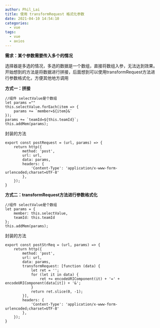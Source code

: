 ```yaml
---
author: Phil_Lai
title: 使用 transformRequest 格式化参数
date: 2021-04-10 14:54:10
categories:
  - vue
tags:
  - vue
  - axios
---
```


**需求：某个参数需要传入多个的情况**

选择器是多选的情况，多选的数据是一个数组，直接将数组入参，无法达到效果。
开始想到的方法是将数据进行拼接，后面想到可以使用transformRequest方法进行参数格式化，方便其他地方调用

<!-- more -->

**方式一：拼接**
```
//组件 selectValue是个数组
let params =""
this.selectValue.forEach(item => {
    params += `member=${item}&`
});
params += `teamId=${this.teamId}`;
this.addMem(params);
```

封装的方法
```
export const postRequest = (url, params) => {
    return http({
        method: 'post',
        url: url,
        data: params,
        headers: {
            'Content-Type': 'application/x-www-form-urlencoded;charset=UTF-8'
        },
    });
}
```

**方式二：transformRequest方法进行参数格式化**
```
//组件 selectValue是个数组
let params = {
    member: this.selectValue,
    teamId: this.teamId
};
this.addMem(params);
```

封装的方法
```
export const postStrReq = (url, params) => {
    return http({
        method: 'post',
        url: url,
        data: params,
        transformRequest: [function (data) {
            let ret = '';
            for (let it in data) {
                ret += encodeURIComponent(it) + '=' + encodeURIComponent(data[it]) + '&';
            }
            return ret.slice(0, -1);
        }],
        headers: {
            'Content-Type': 'application/x-www-form-urlencoded;charset=UTF-8'
        },
    });
}
```

